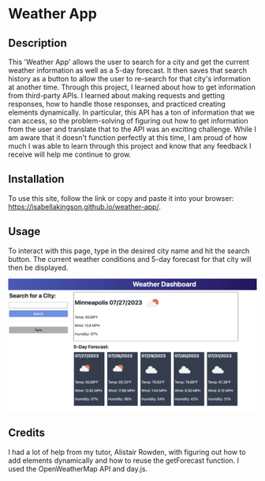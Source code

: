 # Weather App

## Description

This 'Weather App' allows the user to search for a city and get the current weather information as well as a 5-day forecast. It then saves that search history as a button to allow the user to re-search for that city's information at another time. Through this project, I learned about how to get information from third-party APIs. I learned about making requests and getting responses, how to handle those responses, and practiced creating elements dynamically. In particular, this API has a ton of information that we can access, so the problem-solving of figuring out how to get information from the user and translate that to the API was an exciting challenge. While I am aware that it doesn't function perfectly at this time, I am proud of how much I was able to learn through this project and know that any feedback I receive will help me continue to grow.

## Installation

To use this site, follow the link or copy and paste it into your browser: https://isabellakingson.github.io/weather-app/.

## Usage

To interact with this page, type in the desired city name and hit the search button. The current weather conditions and 5-day forecast for that city will then be displayed.

!['Weather Dashboard with an text input where you can search for a city. The current display shows the forecast for Minneapolis on 7/27/2023 and well as the following 5 days.'](assets/images/screenshot.png)

## Credits

I had a lot of help from my tutor, Alistair Rowden, with figuring out how to add elements dynamically and how to reuse the getForecast function.
I used the OpenWeatherMap API and day.js.